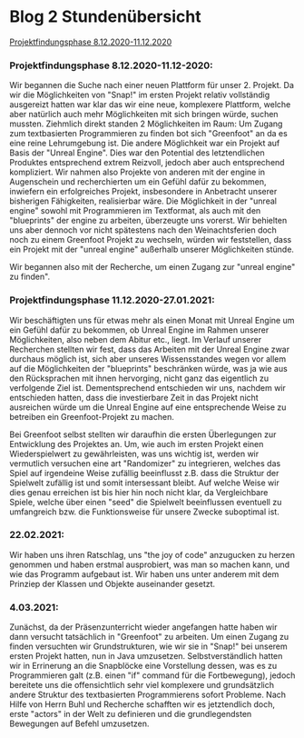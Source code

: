 # Blog 2 Stundenübersicht

[Projektfindungsphase 8.12.2020-11.12.2020](#1)   

### <a name="1"></a>Projektfindungsphase 8.12.2020-11.12-2020:
Wir begannen die Suche nach einer neuen Plattform für unser 2. Projekt.
Da wir die Möglichkeiten von "Snap!" im ersten Projekt relativ vollständig ausgereizt hatten war klar das wir eine neue, komplexere Plattform, welche aber natürlich auch mehr Möglichkeiten mit sich bringen würde, suchen mussten.
Ziehmlich direkt standen 2 Möglichkeiten im Raum: Um Zugang zum textbasierten Programmieren zu finden bot sich "Greenfoot" an da es eine reine Lehrumgebung ist. 
Die andere Möglichkeit war ein Projekt auf Basis der "Unreal Engine". Dies war den Potential des letztendlichen Produktes entsprechend extrem Reizvoll, jedoch aber auch entsprechend kompliziert.
Wir nahmen also Projekte von anderen mit der engine in Augenschein und recherchierten um ein Gefühl dafür zu bekommen, inwiefern ein erfolgreiches Projekt, insbesondere in Anbetracht unserer bisherigen Fähigkeiten, realisierbar wäre.
Die Möglichkeit in der "unreal engine" sowohl mit Programmieren im Textformat, als auch mit den "blueprints" der engine zu arbeiten, überzeugte uns vorerst. 
Wir behielten uns aber dennoch vor nicht spätestens nach den Weinachtsferien doch noch zu einem Greenfoot Projekt zu wechseln, würden wir feststellen, dass ein Projekt mit der "unreal engine" außerhalb unserer Möglichkeiten stünde.

Wir begannen also mit der Recherche, um einen Zugang zur "unreal engine" zu finden".

### <a name="2"></a>Projektfindungsphase 11.12.2020-27.01.2021:
Wir beschäftigten uns für etwas mehr als einen Monat mit Unreal Engine um ein Gefühl dafür zu bekommen, ob Unreal Engine im Rahmen unserer Möglichkeiten, also neben dem Abitur etc., liegt. 
Im Verlauf unserer Recherchen stellten wir fest, dass das Arbeiten mit der Unreal Engine zwar durchaus möglich ist, sich aber unseres Wissensstandes wegen vor allem auf die Möglichkeiten der "blueprints" beschränken würde, was ja wie aus den Rücksprachen mit ihnen hervorging, nicht ganz das eigentlich zu verfolgende Ziel ist.
Dementsprechend entschieden wir uns, nachdem wir entschieden hatten, dass die investierbare Zeit in das Projekt nicht ausreichen würde um die Unreal Engine auf eine entsprechende Weise zu betreiben ein Greenfoot-Projekt zu machen.

Bei Greenfoot selbst stellten wir daraufhin die ersten Überlegungen zur Entwicklung des Projektes an.
Um, wie auch im ersten Projekt einen Wiederspielwert zu gewährleisten, was uns wichtig ist, werden wir vermutlich versuchen eine art "Randomizer" zu integrieren, welches das Spiel auf irgendeine Weise zufällig beeinflusst z.B. dass die Struktur der Spielwelt zufällig ist und somit intersessant bleibt.
Auf welche Weise wir dies genau erreichen ist bis hier hin noch nicht klar, da Vergleichbare Spiele, welche über einen "seed" die Spielwelt beeinflussen eventuell zu umfangreich bzw. die Funktionsweise für unsere Zwecke suboptimal ist.

### <a name="3"></a>22.02.2021:
Wir haben uns ihren Ratschlag, uns "the joy of code" anzugucken zu herzen genommen und haben erstmal ausprobiert, was man so machen kann, und wie das Programm aufgebaut ist. Wir haben uns unter anderem mit dem Prinziep der Klassen und Objekte auseinander gesetzt.

### <a name="4"></a>4.03.2021:
Zunächst, da der Präsenzunterricht wieder angefangen hatte haben wir dann versucht tatsächlich in "Greenfoot" zu arbeiten.
Um einen Zugang zu finden versuchten wir Grundstrukturen, wie wir sie in "Snap!" bei unserem ersten Projekt hatten, nun in Java umzusetzen.
Selbstverständlich hatten wir in Errinerung an die Snapblöcke eine Vorstellung dessen, was es zu Programmieren galt (z.B. einen "if" command für die Fortbewegung), jedoch bereitete uns die offensichtlich sehr viel komplexere und grundsätzlich andere Struktur des textbasierten Programmierens sofort Probleme.
Nach Hilfe von Herrn Buhl und Recherche schafften wir es jetztendlich doch, erste "actors" in der Welt zu definieren und die grundlegendsten Bewegungen auf Befehl umzusetzen. 
